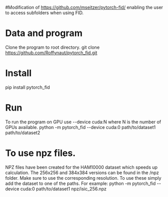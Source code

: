 #Modification of https://github.com/mseitzer/pytorch-fid/ enabling the user to access subfolders when using FID. 

# Data and program
Clone the program to root directory.
git clone https://github.com/Roffynaut/pytorch_fid.git

# Install 
pip install pytorch_fid

# Run
To run the program on GPU use --device cuda:N where N is the number of GPUs available. 
python -m pytorch_fid --device cuda:0 path/to/dataset1 path/to/dataset2

# To use npz files.
NPZ files have been created for the HAM10000 dataset which speeds up calculation. The 256x256 and 384x384 versions can be found in the /npz folder. 
Make sure to use the corresponding resolution. 
To use these simply add the dataset to one of the paths. For example:
python -m pytorch_fid --device cuda:0 path/to/dataset1 npz/isic_256.npz
